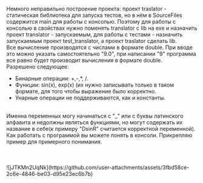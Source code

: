 Немного неправильно построение проекта: проект traslator - статическая библиотека для запуска тестов, но в нём в SourceFiles содержится main для работы с консолью. Поэтому для работы с консолью в свойствах нужно поменять translator с lib на exe и назначить проект translator - запускаемым, для работы с тестами - назначить запускаемым проект test_translator, а проект traslator сделать lib. <br />
Все вычисление производятся с числами в формате double. При вводе это можно указать самостоятельно "9.0", при написании "9" программа все равно будет производит вычисления в формате double. <br />
Разрешено следующее:<br />
- Бинарные операции: +,-,*, /.
- Функции: sin(x), exp(x) (их нужно записывать только в таком формате, для того чтобы выражение было корректно.
- Унарные операции не поддерживаются, как и константы. <br />
 <br />
Именна переменных могу начинаться с "_" или с буквы латинского алфавита и недолжны являться функциями, но могут содержать их название в себе(к примеру "DsinR" считается корректной переменной).<br />
Как работать с программой вы можете понять в консоли. Прикрепляю пример для примерного понимания. <br />
<br />
<br />
<br />
![jJTKMn2UqNk](https://github.com/user-attachments/assets/3fbd58ce-2c6e-4846-be03-d95e23ec6b7b)
